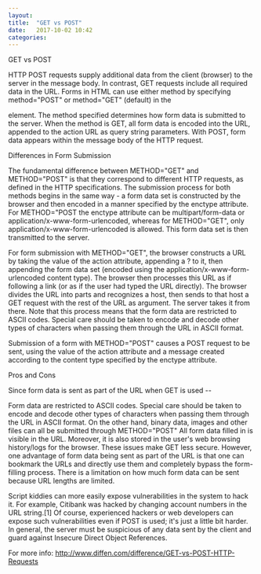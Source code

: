```yaml
---
layout: 
title:  "GET vs POST"
date:   2017-10-02 10:42
categories: 
---
```


GET vs POST

HTTP POST requests supply additional data from the client (browser) to the server in the message body. In contrast, GET requests include all required data in the URL. Forms in HTML can use either method by specifying method="POST" or method="GET" (default) in the <form> element. The method specified determines how form data is submitted to the server. When the method is GET, all form data is encoded into the URL, appended to the action URL as query string parameters. With POST, form data appears within the message body of the HTTP request. 

Differences in Form Submission

The fundamental difference between METHOD="GET" and METHOD="POST" is that they correspond to different HTTP requests, as defined in the HTTP specifications. The submission process for both methods begins in the same way - a form data set is constructed by the browser and then encoded in a manner specified by the enctype attribute. For METHOD="POST the enctype attribute can be multipart/form-data or application/x-www-form-urlencoded, whereas for METHOD="GET", only application/x-www-form-urlencoded is allowed. This form data set is then transmitted to the server.

For form submission with METHOD="GET", the browser constructs a URL by taking the value of the action attribute, appending a ? to it, then appending the form data set (encoded using the application/x-www-form-urlencoded content type). The browser then processes this URL as if following a link (or as if the user had typed the URL directly). The browser divides the URL into parts and recognizes a host, then sends to that host a GET request with the rest of the URL as argument. The server takes it from there. Note that this process means that the form data are restricted to ASCII codes. Special care should be taken to encode and decode other types of characters when passing them through the URL in ASCII format.

Submission of a form with METHOD="POST" causes a POST request to be sent, using the value of the action attribute and a message created according to the content type specified by the enctype attribute. 

Pros and Cons

Since form data is sent as part of the URL when GET is used --

Form data are restricted to ASCII codes. Special care should be taken to encode and decode other types of characters when passing them through the URL in ASCII format. On the other hand, binary data, images and other files can all be submitted through METHOD="POST"
All form data filled in is visible in the URL. Moreover, it is also stored in the user's web browsing history/logs for the browser. These issues make GET less secure.
However, one advantage of form data being sent as part of the URL is that one can bookmark the URLs and directly use them and completely bypass the form-filling process.
There is a limitation on how much form data can be sent because URL lengths are limited.

Script kiddies can more easily expose vulnerabilities in the system to hack it. For example, Citibank was hacked by changing account numbers in the URL string.[1] Of course, experienced hackers or web developers can expose such vulnerabilities even if POST is used; it's just a little bit harder. In general, the server must be suspicious of any data sent by the client and guard against Insecure Direct Object References. 

For more info: http://www.diffen.com/difference/GET-vs-POST-HTTP-Requests

